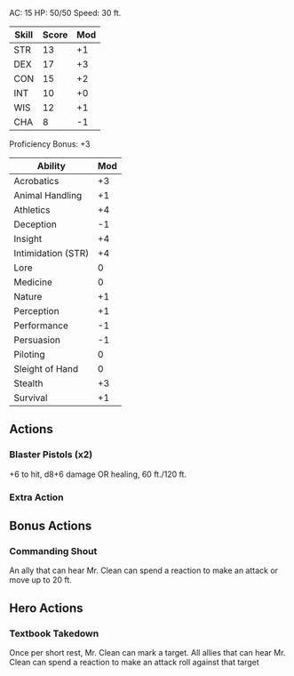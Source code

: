 
AC: 15
HP: 50/50 
Speed: 30 ft.

Skill | Score | Mod
--- | --- | ---
STR | 13 | +1
DEX | 17 | +3
CON | 15 | +2
INT | 10 | +0
WIS | 12 | +1
CHA | 8 | -1 

Proficiency Bonus: +3

Ability | Mod
--- | ---
Acrobatics | +3
Animal Handling | +1 
Athletics | +4
Deception | -1
Insight | +4
Intimidation (STR) | +4 
Lore | 0
Medicine | 0
Nature | +1 
Perception | +1 
Performance | -1
Persuasion | -1
Piloting | 0
Sleight of Hand | 0
Stealth | +3
Survival | +1
## Actions

### Blaster Pistols (x2)
+6 to hit, d8+6 damage OR healing, 60 ft./120 ft.
### Extra Action
## Bonus Actions
### Commanding Shout
An ally that can hear Mr. Clean can spend a reaction to make an attack or move up to 20 ft.

## Hero Actions
### Textbook Takedown
Once per short rest, Mr. Clean can mark a target. All allies that can hear Mr. Clean can spend a reaction to make an attack roll against that target